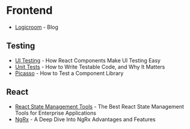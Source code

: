 []()
# Frontend
* [Logicroom](https://www.logicroom.co/blog) - Blog

## Testing
* [UI Testing](https://www.toptal.com/react/how-react-components-make-ui-testing-easy) - How React Components Make UI Testing Easy
* [Unit Tests](https://www.toptal.com/qa/how-to-write-testable-code-and-why-it-matters) - How to Write Testable Code, and Why It Matters
* [Picasso](https://www.toptal.com/react/picasso-component-testing-library) - How to Test a Component Library

## React
* [React State Management Tools](https://www.toptal.com/react/react-state-management-tools-enterprise) - The Best React State Management Tools for Enterprise Applications
* [NgRx](https://www.toptal.com/angular/why-use-ngrx) - A Deep Dive Into NgRx Advantages and Features